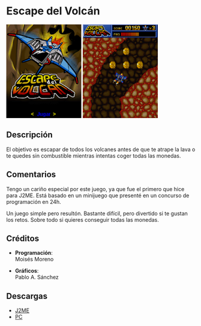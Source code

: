 # Escape del Volcán

[<img src="screenshots/Escape_menu.png" width="200"></img>](screenshots/Escape_menu.png)
[<img src="screenshots/Escape_game.png" width="200"></img>](screenshots/Escape_game.png)

## Descripción
El objetivo es escapar de todos los volcanes antes de que te atrape la lava o te quedes sin combustible mientras intentas coger todas las monedas.

## Comentarios
Tengo un cariño especial por este juego, ya que fue el primero que hice para J2ME. Está basado en un minijuego que presenté en un concurso de programación en 24h.

Un juego simple pero resultón. Bastante difícil, pero divertido si te gustan los retos. Sobre todo si quieres conseguir todas las monedas.

## Créditos
- **Programación**:<br>
Moisés Moreno

- **Gráficos**:<br>
Pablo A. Sánchez

## Descargas
- [J2ME](jars/j2me/EdV2_240x320.jar?raw=true)
- [PC](jars/pc/EdV2.jar?raw=true)